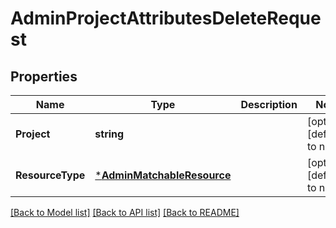 # AdminProjectAttributesDeleteRequest

## Properties
Name | Type | Description | Notes
------------ | ------------- | ------------- | -------------
**Project** | **string** |  | [optional] [default to null]
**ResourceType** | [***AdminMatchableResource**](adminMatchableResource.md) |  | [optional] [default to null]

[[Back to Model list]](../README.md#documentation-for-models) [[Back to API list]](../README.md#documentation-for-api-endpoints) [[Back to README]](../README.md)


